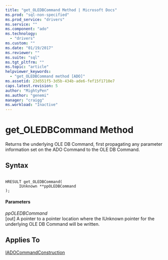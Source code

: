 ```yaml
---
title: "get_OLEDBCommand Method | Microsoft Docs"
ms.prod: "sql-non-specified"
ms.prod_service: "drivers"
ms.service: ""
ms.component: "ado"
ms.technology:
  - "drivers"
ms.custom: ""
ms.date: "01/19/2017"
ms.reviewer: ""
ms.suite: "sql"
ms.tgt_pltfrm: ""
ms.topic: "article"
helpviewer_keywords: 
  - "get_OLEDBCommand method [ADO]"
ms.assetid: 23d551f5-3d5b-434b-ade6-fef15f1710e7
caps.latest.revision: 5
author: "MightyPen"
ms.author: "genemi"
manager: "craigg"
ms.workload: "Inactive"
---
```

# get_OLEDBCommand Method
Returns the underlying OLE DB Command, first propagating any parameter information set on the ADO Command to the OLE DB Command.  
  
## Syntax  
  
```  
  
HRESULT get_OLEDBCommand(  
      IUnknown **ppOLEDBCommand  
);  
```  
  
#### Parameters  
 *ppOLEDBCommand*  
 [out] A pointer to a pointer location where the IUnknown pointer for the underlying OLE DB Command will be written.  
  
## Applies To  
 [IADOCommandConstruction](http://msdn.microsoft.com/en-us/d8e54333-00eb-4b72-bf4a-ca92c7ca5f86)
